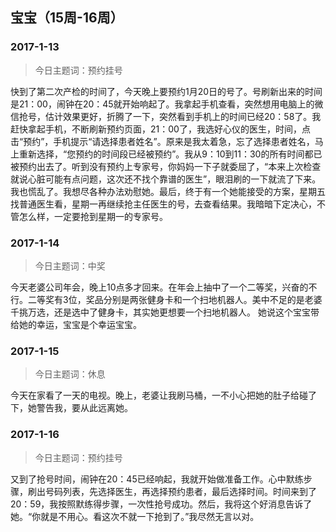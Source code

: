 ## 宝宝（15周-16周）
### 2017-1-13
>今日主题词：预约挂号

快到了第二次产检的时间了，今天晚上要预约1月20日的号了。号刷新出来的时间是21：00，闹钟在20：45就开始响起了。我拿起手机查看，突然想用电脑上的微信抢号，估计效果更好，折腾了一下，突然看到手机上的时间已经20：58了。我赶快拿起手机，不断刷新预约页面，21：00了，我选好心仪的医生，时间，点击“预约”，手机提示“请选择患者姓名”。原来是我太着急，忘了选择患者姓名，马上重新选择，“您预约的时间段已经被预约”。我从9：10到11：30的所有时间都已被预约出去了。听到没有预约上专家号，你妈妈一下子就委屈了，“本来上次检查就说心脏可能有点问题，这次还不找个靠谱的医生”，眼泪刷的一下就流了下来。我也慌乱了。我想尽各种办法劝慰她。最后，终于有一个她能接受的方案，星期五找普通医生看，星期一再继续抢主任医生的号，去查看结果。我暗暗下定决心，不管怎么样，一定要抢到星期一的专家号。


### 2017-1-14
>今日主题词：中奖

今天老婆公司年会，晚上10点多才回来。在年会上抽中了一个二等奖，兴奋的不行。二等奖有3位，奖品分别是两张健身卡和一个扫地机器人。美中不足的是老婆千挑万选，还是选中了健身卡，其实她更想要一个扫地机器人。
她说这个宝宝带给她的幸运，宝宝是个幸运宝宝。

### 2017-1-15
>今日主题词：休息

今天在家看了一天的电视。晚上，老婆让我刷马桶，一不小心把她的肚子给碰了下，她警告我，要从此远离她。

### 2017-1-16
>今日主题词：预约挂号

又到了抢号时间，闹钟在20：45已经响起，我就开始做准备工作。心中默练步骤，刷出号码列表，先选择医生，再选择预约患者，最后选择时间。时间来到了20：59，我按照默练得步骤，一次性抢号成功。然后，我将这个好消息告诉了她。“你就是不用心。看这次不就一下抢到了。”我尽然无言以对。
